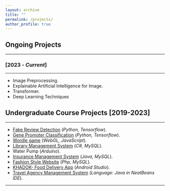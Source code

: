 ```yaml
---
layout: archive
title: ""
permalink: /projects/
author_profile: true
---
```


## Ongoing Projects
----------------

### [2023 - *Current*]
-----------
* Image Preprocessing.
* Explainable Artificial Intelligence for Image.
* Transformer.
* Deep Learning Techniques

## Undergraduate Course Projects [2019-2023]
----------------
* [Fake Review Detection](https://github.com/TanzinaTaher/FakeReviewDetection) (*Python, Tensorflow*).
* [Gene Promoter Classification](https://github.com/TanzinaTaher/GenePromoterClassification) (*Python, Tensorflow*).
* [Wordle game](https://github.com/TanzinaTaher/Wordle-Game) (*WebGL, JavaScript*).
* [Library Management System](https://github.com/TanzinaTaher/Library-Management-System) (*C#, MySQL*).
* Water Pump (*Arduino*).
* [Insurance Management System](https://github.com/TanzinaTaher/InsuranceManagement) (*Java, MySQL*).
* [Fashion Style Website](https://github.com/TanzinaTaher/FasionStyle-OnlineShoppingWebsite) (*Php, MySQL*).
* [KHADOK- Food Delivery App](https://github.com/TanzinaTaher/Khadok-FoodDeliveryApp) (*Android Studio*).
* [Travel Agency Management System](https://github.com/TanzinaTaher/TravelAgency) (*Language: Java in NeatBeans IDE*).

__________________________________________________
